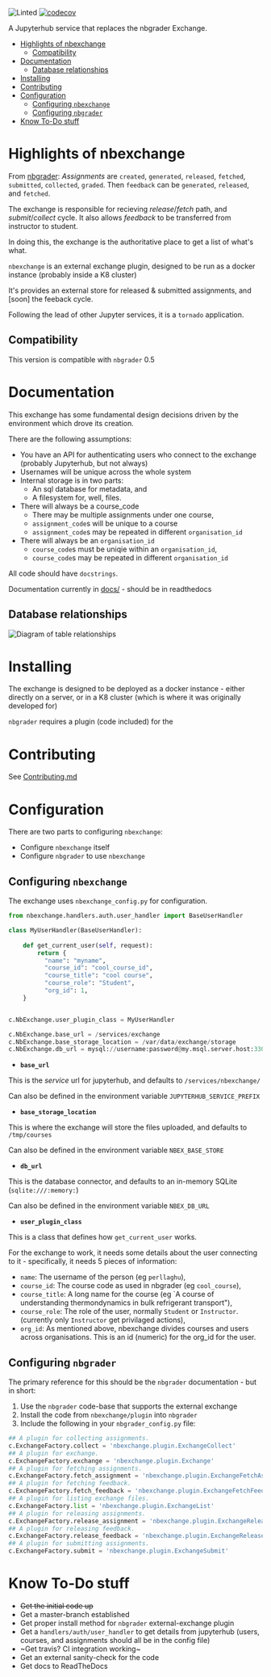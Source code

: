 ![Linted](https://github.com/edina/nbexchange/workflows/Linted/badge.svg?branch=prepare_for_public_release)
[![codecov](https://codecov.io/gh/edina/nbexchange/branch/prepare_for_public_release/graph/badge.svg)](https://codecov.io/gh/edina/nbexchange)

A Jupyterhub service that replaces the nbgrader Exchange.

<!-- TOC -->

- [Highlights of nbexchange](#highlights-of-nbexchange)
    - [Compatibility](#compatibility)
- [Documentation](#documentation)
    - [Database relationships](#database-relationships)
- [Installing](#installing)
- [Contributing](#contributing)
- [Configuration](#configuration)
    - [Configuring `nbexchange`](#configuring-nbexchange)
    - [Configuring `nbgrader`](#configuring-nbgrader)
- [Know To-Do stuff](#know-to-do-stuff)

<!-- /TOC -->

# Highlights of nbexchange


From [nbgrader](https://github.com/jupyter/nbgrader): _Assignments_ are `created`, `generated`, `released`, `fetched`, `submitted`, `collected`, `graded`. Then `feedback` can be `generated`, `released`, and `fetched`.

The exchange is responsible for recieving *release*/*fetch* path, and *submit*/*collect* cycle. It also allows *feedback* to be transferred from instructor to student.

In doing this, the exchange is the authoritative place to get a list of what's what.

`nbexchange` is an external exchange plugin, designed to be run as a docker instance (probably inside a K8 cluster)

It's provides an external store for released & submitted assignments, and [soon] the feeback cycle.

Following the lead of other Jupyter services, it is a `tornado` application.

## Compatibility

This version is compatible with `nbgrader` 0.5

# Documentation

This exchange has some fundamental design decisions driven by the environment which drove its creation.

There are the following assumptions:
* You have an API for authenticating users who connect to the exchange (probably Jupyterhub, but not always)
* Usernames will be unique across the whole system
* Internal storage is in two parts:
    * An sql database for metadata, and
    * A filesystem for, well, files.
* There will always be a course_code
    * There may be multiple assignments under one course,
    * `assignment_code`s will be unique to a course
    * `assignment_code`s may be repeated in different `organisation_id`
* There will always be an `organisation_id`
    * `course_code`s must be uniqie within an `organisation_id`,
    * `course_code`s may be repeated in different `organisation_id`

All code should have `docstrings`.

Documentation currently in [docs/](docs/) - should be in readthedocs

## Database relationships

![Diagram of table relationships](table_relationships.png)

# Installing

The exchange is designed to be deployed as a docker instance - either directly on a server, or in a K8 cluster (which is where it was originally developed for)

`nbgrader` requires a plugin (code included) for the 

# Contributing

See [Contributing.md](CONTRIBUTING.md)

# Configuration

There are two parts to configuring `nbexchange`:

* Configure `nbexchange` itself
* Configure `nbgrader` to use `nbexchange`

## Configuring `nbexchange`

The exchange uses `nbexchange_config.py` for configuration.

```python
from nbexchange.handlers.auth.user_handler import BaseUserHandler

class MyUserHandler(BaseUserHandler):
    
    def get_current_user(self, request):
        return {
          "name": "myname",
          "course_id": "cool_course_id",
          "course_title": "cool course",
          "course_role": "Student",
          "org_id": 1,
    }


c.NbExchange.user_plugin_class = MyUserHandler

c.NbExchange.base_url = /services/exchange
c.NbExchange.base_storage_location = /var/data/exchange/storage
c.NbExchange.db_url = mysql://username:password@my.msql.server.host:3306/db_name
```

* **`base_url`**

This is the _service_ url for jupyterhub, and defaults to `/services/nbexchange/`

Can also be defined in the environment variable `JUPYTERHUB_SERVICE_PREFIX`

* **`base_storage_location`**

This is where the exchange will store the files uploaded, and defaults to `/tmp/courses`

Can also be defined in the environment variable `NBEX_BASE_STORE`

* **`db_url`**

This is the database connector, and defaults to an in-memory SQLite (`sqlite:///:memory:`)

Can also be defined in the environment variable `NBEX_DB_URL`

* **`user_plugin_class`**

This is a class that defines how `get_current_user` works.

For the exchange to work, it needs some details about the user connecting to it - specifically, it needs 5 pieces of information:

* `name`: The username of the person (eg `perllaghu`),
* `course_id`: The course code as used in nbgrader (eg `cool_course`),
* `course_title`: A long name for the course (eg `A course of understanding thermondynamics in bulk refrigerant transport"),
* `course_role`: The role of the user, normally `Student` or `Instructor`. (currently only `Instructor` get privilaged actions),
* `org_id`: As mentioned above, nbexchange divides courses and users across organisations. This is an id (numeric) for the org_id for the user.

## Configuring `nbgrader`

The primary reference for this should be the `nbgrader` documentation - but in short:

1. Use the `nbgrader` code-base that supports the external exchange
2. Install the code from `nbexchange/plugin` into `nbgrader`
3. Include the following in your `nbgrader_config.py` file:

```python
## A plugin for collecting assignments.
c.ExchangeFactory.collect = 'nbexchange.plugin.ExchangeCollect'
## A plugin for exchange.
c.ExchangeFactory.exchange = 'nbexchange.plugin.Exchange'
## A plugin for fetching assignments.
c.ExchangeFactory.fetch_assignment = 'nbexchange.plugin.ExchangeFetchAssignment'
## A plugin for fetching feedback.
c.ExchangeFactory.fetch_feedback = 'nbexchange.plugin.ExchangeFetchFeedback'
## A plugin for listing exchange files.
c.ExchangeFactory.list = 'nbexchange.plugin.ExchangeList'
## A plugin for releasing assignments.
c.ExchangeFactory.release_assignment = 'nbexchange.plugin.ExchangeReleaseAssignment'
## A plugin for releasing feedback.
c.ExchangeFactory.release_feedback = 'nbexchange.plugin.ExchangeReleaseFeedback'
## A plugin for submitting assignments.
c.ExchangeFactory.submit = 'nbexchange.plugin.ExchangeSubmit'
```

# Know To-Do stuff

* ~~Get the initial code up~~
* Get a master-branch established
* Get proper install method for `nbgrader` external-exchange plugin
* Get a `handlers/auth/user_handler` to get details from jupyterhub (users, courses, and assignments should all be in the config file)
* ~Get travis? CI integration working~
* Get an external sanity-check for the code
* Get docs to ReadTheDocs
